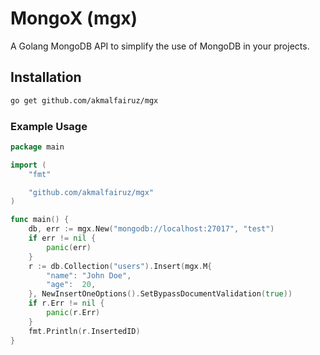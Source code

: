 # MongoX (mgx)

A Golang MongoDB API to simplify the use of MongoDB in your projects.

## Installation

```bash
go get github.com/akmalfairuz/mgx
```

### Example Usage

```go
package main

import (
    "fmt"

    "github.com/akmalfairuz/mgx"
)

func main() {
    db, err := mgx.New("mongodb://localhost:27017", "test")
    if err != nil {
        panic(err)
    }
    r := db.Collection("users").Insert(mgx.M{
        "name": "John Doe",
        "age":  20,
    }, NewInsertOneOptions().SetBypassDocumentValidation(true))
    if r.Err != nil {
        panic(r.Err)
    }
    fmt.Println(r.InsertedID)
}